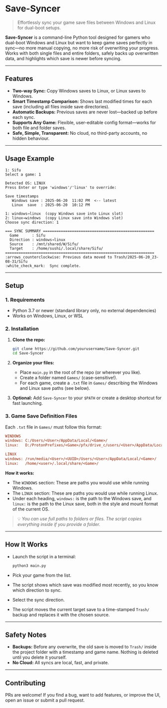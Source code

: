 # Save-Syncer

> Effortlessly sync your game save files between Windows and Linux for dual-boot setups.

**Save-Syncer** is a command-line Python tool designed for gamers who dual-boot Windows and Linux but want to keep game saves perfectly in sync—no more manual copying, no more risk of overwriting your progress.  
Works with both single files and entire folders, safely backs up overwritten data, and highlights which save is newer before syncing.

---

## Features

- **Two-way Sync:** Copy Windows saves to Linux, or Linux saves to Windows.
- **Smart Timestamp Comparison:** Shows last modified times for each save (including all files inside save directories).
- **Automatic Backups:** Previous saves are never lost—backed up before each sync.
- **Supports Any Game:** Flexible, user-editable config format—works for both file and folder saves.
- **Safe, Simple, Transparent:** No cloud, no third-party accounts, no hidden behaviour.

---

## Usage Example

```plaintext
1: Sifu
Select a game: 1

Detected OS: LINUX
Press Enter or type 'windows'/'linux' to override:

Save timestamps
   Windows save : 2025-06-20  11:02 PM  <-- latest
   Linux  save  : 2025-06-20  10:12 PM

1: windows→linux  (copy Windows save into Linux slot)
2: linux→windows  (copy Linux save into Windows slot)
Choose sync direction: 1

=== SYNC SUMMARY ==================================================
  Game      : Sifu
  Direction : windows→linux
  Source    : /mnt/shared/W/Sifu/
  Target    : /home/sushi/.local/share/Sifu/
===================================================================
:arrows_counterclockwise: Previous data moved to Trash/2025-06-20_23-08-31/Sifu
:white_check_mark:  Sync complete.
````

---

## Setup

### 1. Requirements

* Python 3.7 or newer (standard library only, no external dependencies)
* Works on Windows, Linux, or WSL

### 2. Installation

1. **Clone the repo:**

   ```bash
   git clone https://github.com/yourusername/Save-Syncer.git
   cd Save-Syncer
   ```

2. **Organize your files:**

   * Place `main.py` in the root of the repo (or wherever you like).
   * Create a folder named `Games/` (case-sensitive!).
   * For each game, create a `.txt` file in `Games/` describing the Windows and Linux save paths (see below).

3. **Optional:** Add `Save-Syncer` to your `$PATH` or create a desktop shortcut for fast launching.

### 3. Game Save Definition Files

Each `.txt` file in `Games/` must follow this format:

```ini
WINDOWS
windows: C:/Users/<User>/AppData/Local/<Game>/
linux:   D:/ProtonPrefixes/<Game>/pfx/drive_c/users/<User>/AppData/Local/<Game>/

LINUX
windows: /run/media/<User>/<UUID>/Users/<User>/AppData/Local/<Game>/
linux:   /home/<user>/.local/share/<Game>/
```

**How it works:**

* The `WINDOWS` section: These are paths you would use while running Windows.
* The `LINUX` section: These are paths you would use while running Linux.
* Under each heading, `windows:` is the path to the Windows save, and `linux:` is the path to the Linux save, both in the style and mount format of the current OS.

> :bulb: *You can use full paths to folders or files. The script copies everything inside if you provide a folder.*

---

## How It Works

* Launch the script in a terminal:

  ```bash
  python3 main.py
  ```
* Pick your game from the list.
* The script shows which save was modified most recently, so you know which direction to sync.
* Select the sync direction.
* The script moves the current target save to a time-stamped `Trash/` backup and replaces it with the chosen source.

---

## Safety Notes

* **Backups:** Before any overwrite, the old save is moved to `Trash/` inside the project folder with a timestamp and game name. Nothing is deleted until you delete it yourself.
* **No Cloud:** All syncs are local, fast, and private.

---

## Contributing

PRs are welcome! If you find a bug, want to add features, or improve the UI, open an issue or submit a pull request.